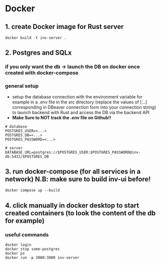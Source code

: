 # Docker
## 1. create Docker image for Rust server
```
docker build -t inv-server .
```
## 2. Postgres and SQLx
### if you only want the db -> launch the DB on docker once created with docker-compose

### general setup
- setup the database connection with the environment variable for example in a .env file in the src directory (replace the values of [...] corresponding in DBeaver connection form into your connection string) to launch backend with Rust and access the DB via the backend API
- **Make Sure to NOT track the .env file on Github!!**
```
# database
POSTGRES_USER=<...>
POSTGRES_DB=<...>
POSTGRES_PASSWORD=<...>

# server
DATABASE_URL=postgres://$POSTGRES_USER:$POSTGRES_PASSWORD@inv-db:5432/$POSTGRES_DB
```
## 3. run docker-compose (for all services in a network) N.B: make sure to build inv-ui before!
```
docker compose up --build
```
## 4. click manually in docker desktop to start created containers (to look the content of the db for example)

### useful commands
```
docker login
docker stop some-postgres
docker ps
docker run -p 3000:3000 inv-server
```
